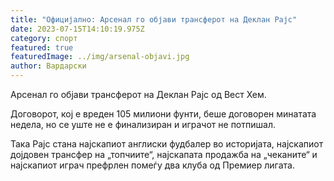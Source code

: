 ```yaml
---
title: "Официјално: Арсенал го објави трансферот на Деклан Рајс"
date: 2023-07-15T14:10:19.975Z
category: спорт
featured: true
featuredImage: ../img/arsenal-objavi.jpg
author: Вардарски
---
```

Арсенал го објави трансферот на Деклан Рајс од Вест Хем.

Договорот, кој е вреден 105 милиони фунти, беше договорен минатата недела, но се уште не е финализиран и играчот не потпишал.

Така Рајс стана најскапиот англиски фудбалер во историјата, најскапиот дојдовен трансфер на „топчиите“, најскапата продажба на „чеканите“ и најскапиот играч префрлен помеѓу два клуба од Премиер лигата.